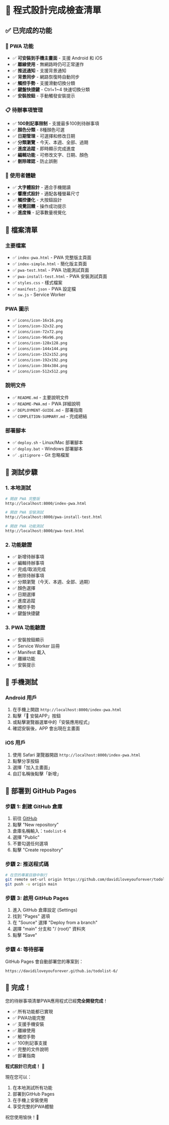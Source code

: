 # 🎯 程式設計完成檢查清單

## ✅ 已完成的功能

### 📱 PWA 功能
- ✅ **可安裝到手機主畫面** - 支援 Android 和 iOS
- ✅ **離線使用** - 無網路時仍可正常運作
- ✅ **推送通知** - 支援背景通知
- ✅ **背景同步** - 網路恢復時自動同步
- ✅ **觸控手勢** - 支援滑動切換分類
- ✅ **鍵盤快捷鍵** - Ctrl+1~4 快速切換分類
- ✅ **安裝按鈕** - 手動觸發安裝提示

### 📋 待辦事項管理
- ✅ **100則記事限制** - 支援最多100則待辦事項
- ✅ **顏色分類** - 8種顏色可選
- ✅ **日期管理** - 可選擇和修改日期
- ✅ **分類瀏覽** - 今天、本週、全部、過期
- ✅ **進度追蹤** - 即時顯示完成進度
- ✅ **編輯功能** - 可修改文字、日期、顏色
- ✅ **刪除確認** - 防止誤刪

### 🎨 使用者體驗
- ✅ **大字體設計** - 適合手機閱讀
- ✅ **響應式設計** - 適配各種螢幕尺寸
- ✅ **觸控優化** - 大按鈕設計
- ✅ **視覺回饋** - 操作成功提示
- ✅ **進度條** - 記事數量視覺化

## 📁 檔案清單

### 主要檔案
- ✅ `index-pwa.html` - PWA 完整版主頁面
- ✅ `index-simple.html` - 簡化版主頁面
- ✅ `pwa-test.html` - PWA 功能測試頁面
- ✅ `pwa-install-test.html` - PWA 安裝測試頁面
- ✅ `styles.css` - 樣式檔案
- ✅ `manifest.json` - PWA 設定檔
- ✅ `sw.js` - Service Worker

### PWA 圖示
- ✅ `icons/icon-16x16.png`
- ✅ `icons/icon-32x32.png`
- ✅ `icons/icon-72x72.png`
- ✅ `icons/icon-96x96.png`
- ✅ `icons/icon-128x128.png`
- ✅ `icons/icon-144x144.png`
- ✅ `icons/icon-152x152.png`
- ✅ `icons/icon-192x192.png`
- ✅ `icons/icon-384x384.png`
- ✅ `icons/icon-512x512.png`

### 說明文件
- ✅ `README.md` - 主要說明文件
- ✅ `README-PWA.md` - PWA 詳細說明
- ✅ `DEPLOYMENT-GUIDE.md` - 部署指南
- ✅ `COMPLETION-SUMMARY.md` - 完成總結

### 部署腳本
- ✅ `deploy.sh` - Linux/Mac 部署腳本
- ✅ `deploy.bat` - Windows 部署腳本
- ✅ `.gitignore` - Git 忽略檔案

## 🚀 測試步驟

### 1. 本地測試
```bash
# 開啟 PWA 完整版
http://localhost:8000/index-pwa.html

# 開啟 PWA 安裝測試
http://localhost:8000/pwa-install-test.html

# 開啟 PWA 功能測試
http://localhost:8000/pwa-test.html
```

### 2. 功能驗證
- ✅ 新增待辦事項
- ✅ 編輯待辦事項
- ✅ 完成/取消完成
- ✅ 刪除待辦事項
- ✅ 分類瀏覽（今天、本週、全部、過期）
- ✅ 顏色選擇
- ✅ 日期選擇
- ✅ 進度追蹤
- ✅ 觸控手勢
- ✅ 鍵盤快捷鍵

### 3. PWA 功能驗證
- ✅ 安裝按鈕顯示
- ✅ Service Worker 註冊
- ✅ Manifest 載入
- ✅ 離線功能
- ✅ 安裝提示

## 📱 手機測試

### Android 用戶
1. 在手機上開啟 `http://localhost:8000/index-pwa.html`
2. 點擊「📱 安裝APP」按鈕
3. 或點擊瀏覽器選單中的「安裝應用程式」
4. 確認安裝後，APP 會出現在主畫面

### iOS 用戶
1. 使用 Safari 瀏覽器開啟 `http://localhost:8000/index-pwa.html`
2. 點擊分享按鈕
3. 選擇「加入主畫面」
4. 自訂名稱後點擊「新增」

## 🚀 部署到 GitHub Pages

### 步驟 1: 創建 GitHub 倉庫
1. 前往 [GitHub](https://github.com)
2. 點擊 "New repository"
3. 倉庫名稱輸入：`todolist-6`
4. 選擇 "Public"
5. 不要勾選任何選項
6. 點擊 "Create repository"

### 步驟 2: 推送程式碼
```bash
# 在您的專案目錄中執行
git remote set-url origin https://github.com/davidiloveyouforever/todolist-6.git
git push -u origin main
```

### 步驟 3: 啟用 GitHub Pages
1. 進入 GitHub 倉庫設定 (Settings)
2. 找到 "Pages" 選項
3. 在 "Source" 選擇 "Deploy from a branch"
4. 選擇 "main" 分支和 "/ (root)" 資料夾
5. 點擊 "Save"

### 步驟 4: 等待部署
GitHub Pages 會自動部署您的專案到：
```
https://davidiloveyouforever.github.io/todolist-6/
```

## 🎉 完成！

您的待辦事項清單PWA應用程式已經**完全開發完成**！

- ✅ 所有功能都已實現
- ✅ PWA功能完整
- ✅ 支援手機安裝
- ✅ 離線使用
- ✅ 觸控手勢
- ✅ 100則記事支援
- ✅ 完整的文件說明
- ✅ 部署指南

**程式設計已完成！** 🎊

現在您可以：
1. 在本地測試所有功能
2. 部署到GitHub Pages
3. 在手機上安裝使用
4. 享受完整的PWA體驗

祝您使用愉快！🚀
